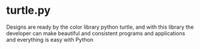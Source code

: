 # turtle.py
Designs are ready by the color library python turtle, and with this library the developer can make beautiful and consistent programs and applications and everything is easy with Python
